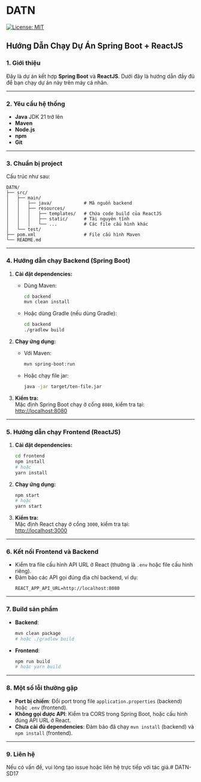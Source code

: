 # DATN

[![License: MIT](https://img.shields.io/badge/License-MIT-yellow.svg)](LICENSE)

## Hướng Dẫn Chạy Dự Án Spring Boot + ReactJS

### 1. Giới thiệu

Đây là dự án kết hợp **Spring Boot** và **ReactJS**. Dưới đây là hướng dẫn đầy đủ để bạn chạy dự án này trên máy cá nhân.

---

### 2. Yêu cầu hệ thống

- **Java** JDK 21 trở lên
- **Maven**
- **Node.js**
- **npm**
- **Git**

---

### 3. Chuẩn bị project

Cấu trúc như sau:
```text
DATN/
├── src/
│   ├── main/
│   │   ├── java/            # Mã nguồn backend
│   │   ├── resources/
│   │   │   ├── templates/   # Chứa code build của ReactJS
│   │   │   ├── static/      # Tài nguyên tĩnh
│   │   │   └── ...          # Các file cấu hình khác
│   └── test/
├── pom.xml                  # File cấu hình Maven
└── README.md
```

---

### 4. Hướng dẫn chạy Backend (Spring Boot)

1. **Cài đặt dependencies:**
   - Dùng Maven:
     ```bash
     cd backend
     mvn clean install
     ```
   - Hoặc dùng Gradle (nếu dùng Gradle):
     ```bash
     cd backend
     ./gradlew build
     ```

2. **Chạy ứng dụng:**
   - Với Maven:
     ```bash
     mvn spring-boot:run
     ```
   - Hoặc chạy file jar:
     ```bash
     java -jar target/ten-file.jar
     ```

3. **Kiểm tra:**  
   Mặc định Spring Boot chạy ở cổng `8080`, kiểm tra tại:  
   [http://localhost:8080](http://localhost:8080)

---

### 5. Hướng dẫn chạy Frontend (ReactJS)

1. **Cài đặt dependencies:**
    ```bash
    cd frontend
    npm install
    # hoặc
    yarn install
    ```

2. **Chạy ứng dụng:**
    ```bash
    npm start
    # hoặc
    yarn start
    ```

3. **Kiểm tra:**  
   Mặc định React chạy ở cổng `3000`, kiểm tra tại:  
   [http://localhost:3000](http://localhost:3000)

---

### 6. Kết nối Frontend và Backend

- Kiểm tra file cấu hình API URL ở React (thường là `.env` hoặc file cấu hình riêng).
- Đảm bảo các API gọi đúng địa chỉ backend, ví dụ:
  ```
  REACT_APP_API_URL=http://localhost:8080
  ```

---

### 7. Build sản phẩm

- **Backend**:
  ```bash
  mvn clean package
  # hoặc ./gradlew build
  ```
- **Frontend**:
  ```bash
  npm run build
  # hoặc yarn build
  ```

---

### 8. Một số lỗi thường gặp

- **Port bị chiếm**: Đổi port trong file `application.properties` (backend) hoặc `.env` (frontend).
- **Không gọi được API**: Kiểm tra CORS trong Spring Boot, hoặc cấu hình đúng API URL ở React.
- **Chưa cài đủ dependencies**: Đảm bảo đã chạy `mvn install` (backend) và `npm install` (frontend).

---

### 9. Liên hệ

Nếu có vấn đề, vui lòng tạo issue hoặc liên hệ trực tiếp với tác giả.# DATN-SD17
